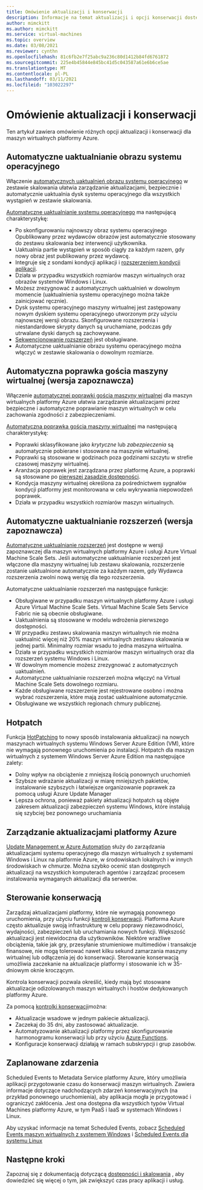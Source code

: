 ```yaml
---
title: Omówienie aktualizacji i konserwacji
description: Informacje na temat aktualizacji i opcji konserwacji dostępnych w przypadku maszyn wirtualnych na platformie Azure
author: mimckitt
ms.author: mimckitt
ms.service: virtual-machines
ms.topic: overview
ms.date: 03/08/2021
ms.reviewer: cynthn
ms.openlocfilehash: 81c6fb2e7f25abc9a236c80d1412b84fd6761872
ms.sourcegitcommit: 225e4b45844e845bc41d5c043587a61e6b6ce5ae
ms.translationtype: MT
ms.contentlocale: pl-PL
ms.lasthandoff: 03/11/2021
ms.locfileid: "103022297"
---
```

# <a name="updates-and-maintenance-overview"></a>Omówienie aktualizacji i konserwacji
Ten artykuł zawiera omówienie różnych opcji aktualizacji i konserwacji dla maszyn wirtualnych platformy Azure.

## <a name="automatic-os-image-upgrade"></a>Automatyczne uaktualnianie obrazu systemu operacyjnego

Włączenie [automatycznych uaktualnień obrazu systemu operacyjnego](../virtual-machine-scale-sets/virtual-machine-scale-sets-automatic-upgrade.md?context=/azure/virtual-machines/context/context) w zestawie skalowania ułatwia zarządzanie aktualizacjami, bezpiecznie i automatycznie uaktualnia dysk systemu operacyjnego dla wszystkich wystąpień w zestawie skalowania.

[Automatyczne uaktualnianie systemu operacyjnego](../virtual-machine-scale-sets/virtual-machine-scale-sets-automatic-upgrade.md?context=/azure/virtual-machines/context/context) ma następującą charakterystykę:

- Po skonfigurowaniu najnowszy obraz systemu operacyjnego Opublikowany przez wydawców obrazów jest automatycznie stosowany do zestawu skalowania bez interwencji użytkownika.
- Uaktualnia partie wystąpień w sposób ciągły za każdym razem, gdy nowy obraz jest publikowany przez wydawcę.
- Integruje się z sondami kondycji aplikacji i [rozszerzeniem kondycji aplikacji](../virtual-machine-scale-sets/virtual-machine-scale-sets-health-extension.md?context=/azure/virtual-machines/context/context).
- Działa w przypadku wszystkich rozmiarów maszyn wirtualnych oraz obrazów systemów Windows i Linux.
- Możesz zrezygnować z automatycznych uaktualnień w dowolnym momencie (uaktualnienia systemu operacyjnego można także zainicjować ręcznie).
- Dysk systemu operacyjnego maszyny wirtualnej jest zastępowany nowym dyskiem systemu operacyjnego utworzonym przy użyciu najnowszej wersji obrazu. Skonfigurowane rozszerzenia i niestandardowe skrypty danych są uruchamiane, podczas gdy utrwalane dyski danych są zachowywane.
- [Sekwencjonowanie rozszerzeń](../virtual-machine-scale-sets/virtual-machine-scale-sets-extension-sequencing.md?context=/azure/virtual-machines/context/context) jest obsługiwane.
- Automatyczne uaktualnianie obrazu systemu operacyjnego można włączyć w zestawie skalowania o dowolnym rozmiarze.


## <a name="automatic-vm-guest-patching-preview"></a>Automatyczna poprawka gościa maszyny wirtualnej (wersja zapoznawcza)

Włączenie [automatycznej poprawki gościa maszyny wirtualnej](automatic-vm-guest-patching.md) dla maszyn wirtualnych platformy Azure ułatwia zarządzanie aktualizacjami przez bezpieczne i automatyczne poprawianie maszyn wirtualnych w celu zachowania zgodności z zabezpieczeniami.

[Automatyczna poprawka gościa maszyny wirtualnej](automatic-vm-guest-patching.md) ma następującą charakterystykę:
- Poprawki sklasyfikowane jako *krytyczne* lub *zabezpieczenia* są automatycznie pobierane i stosowane na maszynie wirtualnej.
- Poprawki są stosowane w godzinach poza godzinami szczytu w strefie czasowej maszyny wirtualnej.
- Aranżacja poprawek jest zarządzana przez platformę Azure, a poprawki są stosowane po [pierwszej zasadzie dostępności](automatic-vm-guest-patching.md#availability-first-patching).
- Kondycja maszyny wirtualnej określona za pośrednictwem sygnałów kondycji platformy jest monitorowana w celu wykrywania niepowodzeń poprawek.
- Działa w przypadku wszystkich rozmiarów maszyn wirtualnych.


## <a name="automatic-extension-upgrade-preview"></a>Automatyczne uaktualnianie rozszerzeń (wersja zapoznawcza)

[Automatyczne uaktualnianie rozszerzeń](automatic-extension-upgrade.md) jest dostępne w wersji zapoznawczej dla maszyn wirtualnych platformy Azure i usługi Azure Virtual Machine Scale Sets. Jeśli automatyczne uaktualnianie rozszerzeń jest włączone dla maszyny wirtualnej lub zestawu skalowania, rozszerzenie zostanie uaktualnione automatycznie za każdym razem, gdy Wydawca rozszerzenia zwolni nową wersję dla tego rozszerzenia.

 Automatyczne uaktualnianie rozszerzeń ma następujące funkcje:
- Obsługiwane w przypadku maszyn wirtualnych platformy Azure i usługi Azure Virtual Machine Scale Sets. Virtual Machine Scale Sets Service Fabric nie są obecnie obsługiwane.
- Uaktualnienia są stosowane w modelu wdrożenia pierwszego dostępności.
- W przypadku zestawu skalowania maszyn wirtualnych nie można uaktualnić więcej niż 20% maszyn wirtualnych zestawu skalowania w jednej partii. Minimalny rozmiar wsadu to jedna maszyna wirtualna.
- Działa w przypadku wszystkich rozmiarów maszyn wirtualnych oraz dla rozszerzeń systemu Windows i Linux.
- W dowolnym momencie możesz zrezygnować z automatycznych uaktualnień.
- Automatyczne uaktualnianie rozszerzeń można włączyć na Virtual Machine Scale Sets dowolnego rozmiaru.
- Każde obsługiwane rozszerzenie jest rejestrowane osobno i można wybrać rozszerzenia, które mają zostać uaktualnione automatycznie.
- Obsługiwane we wszystkich regionach chmury publicznej.

## <a name="hotpatch"></a>Hotpatch 

Funkcja [HotPatching](../automanage/automanage-hotpatch.md?context=/azure/virtual-machines/context/context) to nowy sposób instalowania aktualizacji na nowych maszynach wirtualnych systemu Windows Server Azure Edition (VM), które nie wymagają ponownego uruchomienia po instalacji. Hotpatch dla maszyn wirtualnych z systemem Windows Server Azure Edition ma następujące zalety:

- Dolny wpływ na obciążenie z mniejszą ilością ponownych uruchomień
- Szybsze wdrażanie aktualizacji w miarę mniejszych pakietów, instalowanie szybszych i łatwiejsze organizowanie poprawek za pomocą usługi Azure Update Manager
- Lepsza ochrona, ponieważ pakiety aktualizacji hotpatch są objęte zakresem aktualizacji zabezpieczeń systemu Windows, które instalują się szybciej bez ponownego uruchamiania


## <a name="azure-update-management"></a>Zarządzanie aktualizacjami platformy Azure

[Update Management w Azure Automation](../automation/update-management/overview.md?context=/azure/virtual-machines/context/context) służy do zarządzania aktualizacjami systemu operacyjnego dla maszyn wirtualnych z systemami Windows i Linux na platformie Azure, w środowiskach lokalnych i w innych środowiskach w chmurze. Można szybko ocenić stan dostępnych aktualizacji na wszystkich komputerach agentów i zarządzać procesem instalowania wymaganych aktualizacji dla serwerów.

## <a name="maintenance-control"></a>Sterowanie konserwacją

Zarządzaj aktualizacjami platformy, które nie wymagają ponownego uruchomienia, przy użyciu funkcji [kontroli konserwacji](maintenance-control.md). Platforma Azure często aktualizuje swoją infrastrukturę w celu poprawy niezawodności, wydajności, zabezpieczeń lub uruchamiania nowych funkcji. Większość aktualizacji jest niewidoczna dla użytkowników. Niektóre wrażliwe obciążenia, takie jak gry, przesyłanie strumieniowe multimediów i transakcje finansowe, nie mogą tolerować nawet kilku sekund zamarzania maszyny wirtualnej lub odłączenia jej do konserwacji. Sterowanie konserwacją umożliwia zaczekanie na aktualizacje platformy i stosowanie ich w 35-dniowym oknie kroczącym. 

Kontrola konserwacji pozwala określić, kiedy mają być stosowane aktualizacje odizolowanych maszyn wirtualnych i hostów dedykowanych platformy Azure.

Za pomocą [kontrolki konserwacji](maintenance-control.md)można:
- Aktualizacje wsadowe w jednym pakiecie aktualizacji.
- Zaczekaj do 35 dni, aby zastosować aktualizacje. 
- Automatyzowanie aktualizacji platformy przez skonfigurowanie harmonogramu konserwacji lub przy użyciu [Azure Functions](https://github.com/Azure/azure-docs-powershell-samples/tree/master/maintenance-auto-scheduler).
- Konfiguracje konserwacji działają w ramach subskrypcji i grup zasobów. 


## <a name="scheduled-events"></a>Zaplanowane zdarzenia

Scheduled Events to Metadata Service platformy Azure, który umożliwia aplikacji przygotowanie czasu do konserwacji maszyn wirtualnych. Zawiera informacje dotyczące nadchodzących zdarzeń konserwacyjnych (na przykład ponownego uruchomienia), aby aplikacja mogła je przygotować i ograniczyć zakłócenia. Jest ona dostępna dla wszystkich typów Virtual Machines platformy Azure, w tym PaaS i IaaS w systemach Windows i Linux. 

Aby uzyskać informacje na temat Scheduled Events, zobacz [Scheduled Events maszyn wirtualnych z systemem Windows](./windows/scheduled-events.md) i [Scheduled Events dla systemu Linux](./linux/scheduled-events.md)

## <a name="next-steps"></a>Następne kroki

Zapoznaj się z dokumentacją dotyczącą [dostępności i skalowania](availability.md) , aby dowiedzieć się więcej o tym, jak zwiększyć czas pracy aplikacji i usług. 